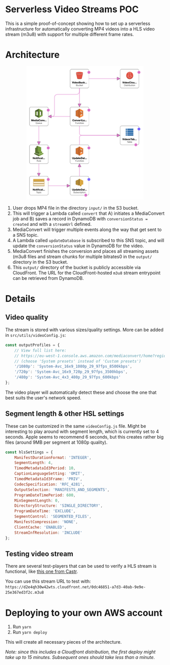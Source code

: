 # Serverless Video Streams POC

This is a simple proof-of-concept showing how to set up a serverless infrastructure for automatically converting MP4 videos into a HLS video stream (m3u8) with support for multiple different frame rates.


# Architecture

<p align="center"><img src=".github/stack.png" alt="Cloudformation diagram" height="420" /></p>

1. User drops MP4 file in the directory `input/` in the S3 bucket.
2. This will trigger a Lambda called `convert` that A) initiates a MediaConvert job and B) saves a record in DynamoDB with `conversionStatus = created` and with a `streamUrl` defined.
3. MediaConvert will trigger multiple events along the way that get sent to a SNS topic.
4. A Lambda called `updateDatabase` is subscribed to this SNS topic, and will update the `conversionStatus` value in DynamoDB for the video.
5. MediaConvert finishes the conversion and places all streaming assets (m3u8 files and stream chunks for multiple bitrates0 in the `output/` directory in the S3 bucket.
6. This `output/` directory of the bucket is publicly accessible via CloudFront. The URL for the CloudFront-hosted `m3u8` stream entrypoint can be retrieved from DynamoDB.


# Details

## Video quality
The stream is stored with various sizes/quality settings. More can be added in `src/utils/videoConfig.js`:

```js
const outputProfiles = {
    // View full list here:
    // https://eu-west-1.console.aws.amazon.com/mediaconvert/home?region=eu-west-1#/presets/list
    // (choose 'System presets' instead of 'Custom presets')
    '/1080p': 'System-Avc_16x9_1080p_29_97fps_8500kbps',
    '/720p': 'System-Avc_16x9_720p_29_97fps_3500kbps',
    '/480p': 'System-Avc_4x3_480p_29_97fps_600kbps'
};
```

The video player will automatically detect these and choose the one that best suits the user's network speed.


## Segment length & other HSL settings
These can be customized in the same `videoConfig.js` file. Might be interesting to play around with segment length, which is currently set to 4 seconds. Apple seems to recommend 6 seconds, but this creates rather big files (around 9MB per segment at 1080p quality).

```js
const hlsSettings = {
    ManifestDurationFormat: 'INTEGER',
    SegmentLength: 4,
    TimedMetadataId3Period: 10,
    CaptionLanguageSetting: 'OMIT',
    TimedMetadataId3Frame: 'PRIV',
    CodecSpecification: 'RFC_4281',
    OutputSelection: 'MANIFESTS_AND_SEGMENTS',
    ProgramDateTimePeriod: 600,
    MinSegmentLength: 0,
    DirectoryStructure: 'SINGLE_DIRECTORY',
    ProgramDateTime: 'EXCLUDE',
    SegmentControl: 'SEGMENTED_FILES',
    ManifestCompression: 'NONE',
    ClientCache: 'ENABLED',
    StreamInfResolution: 'INCLUDE'
};
```


## Testing video stream

There are several test-players that can be used to verify a HLS stream is functional, like [this one from Castr](https://castr.io/hlsplayer).

You can use this stream URL to test with: `https://d2e4qh30w42wts.cloudfront.net/0dc46851-a7d3-40ab-9e9e-25e367ed3f2c.m3u8`


# Deploying to your own AWS account

1. Run `yarn`
2. Run `yarn deploy`

This will create all necessary pieces of the architecture. 

_Note: since this includes a Cloudfront distribution, the first deploy might take up to 15 minutes. Subsequent ones should take less than a minute._
